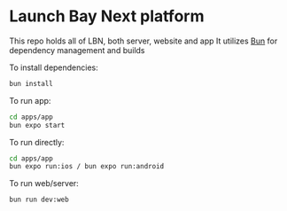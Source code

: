 # Launch Bay Next platform

This repo holds all of LBN, both server, website and app
It utilizes [Bun](https://bun.sh) for dependency management and builds

To install dependencies:

```bash
bun install
```

To run app:

```bash
cd apps/app
bun expo start
```

To run directly:

```bash
cd apps/app
bun expo run:ios / bun expo run:android
```

To run web/server:

```bash
bun run dev:web
```
